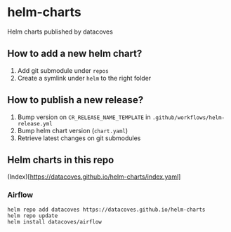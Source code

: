 # helm-charts

Helm charts published by datacoves

## How to add a new helm chart?

1. Add git submodule under `repos`
2. Create a symlink under `helm` to the right folder

## How to publish a new release?

1. Bump version on `CR_RELEASE_NAME_TEMPLATE` in `.github/workflows/helm-release.yml`
2. Bump helm chart version (`chart.yaml`)
3. Retrieve latest changes on git submodules

## Helm charts in this repo

(Index)[https://datacoves.github.io/helm-charts/index.yaml]

### Airflow

```
helm repo add datacoves https://datacoves.github.io/helm-charts
helm repo update
helm install datacoves/airflow
```
